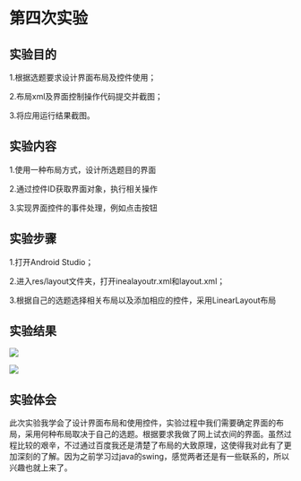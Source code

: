 # 第四次实验

## 实验目的
1.根据选题要求设计界面布局及控件使用；

2.布局xml及界面控制操作代码提交并截图；

3.将应用运行结果截图。

## 实验内容

1.使用一种布局方式，设计所选题目的界面

2.通过控件ID获取界面对象，执行相关操作

3.实现界面控件的事件处理，例如点击按钮

## 实验步骤 
1.打开Android Studio；

2.进入res/layout文件夹，打开inealayoutr.xml和layout.xml；

3.根据自己的选题选择相关布局以及添加相应的控件，采用LinearLayout布局


## 实验结果

 
 ![](https://github.com/Edison-Yan/android-labs-2018/blob/master/soft1614080902210/41.PNG)
 

 ![](https://github.com/Edison-Yan/android-labs-2018/blob/master/soft1614080902210/42.PNG)
  
  
 ## 实验体会
   
 此次实验我学会了设计界面布局和使用控件，实验过程中我们需要确定界面的布局，采用何种布局取决于自己的选题。根据要求我做了网上试衣间的界面。虽然过程比较的艰辛，不过通过百度我还是清楚了布局的大致原理，这使得我对此有了更加深刻的了解。因为之前学习过java的swing，感觉两者还是有一些联系的，所以兴趣也就上来了。
